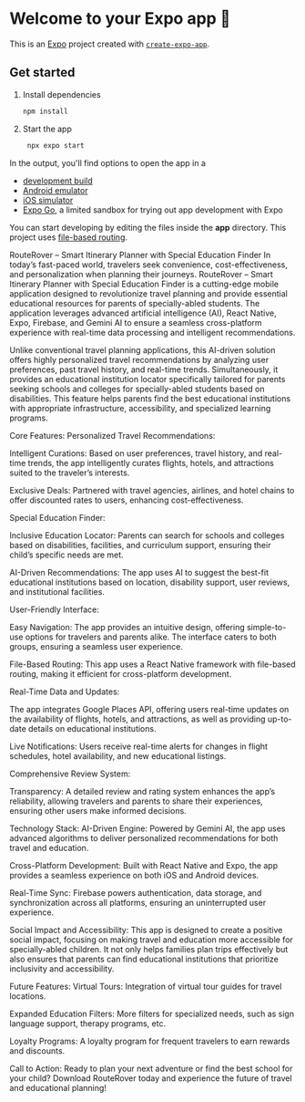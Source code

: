 # Welcome to your Expo app 👋

This is an [Expo](https://expo.dev) project created with [`create-expo-app`](https://www.npmjs.com/package/create-expo-app).

## Get started

1. Install dependencies

   ```bash
   npm install
   ```

2. Start the app

   ```bash
    npx expo start
   ```

In the output, you'll find options to open the app in a

- [development build](https://docs.expo.dev/develop/development-builds/introduction/)
- [Android emulator](https://docs.expo.dev/workflow/android-studio-emulator/)
- [iOS simulator](https://docs.expo.dev/workflow/ios-simulator/)
- [Expo Go](https://expo.dev/go), a limited sandbox for trying out app development with Expo

You can start developing by editing the files inside the **app** directory. This project uses [file-based routing](https://docs.expo.dev/router/introduction).

RouteRover – Smart Itinerary Planner with Special Education Finder
In today’s fast-paced world, travelers seek convenience, cost-effectiveness, and personalization when planning their journeys. RouteRover – Smart Itinerary Planner with Special Education Finder is a cutting-edge mobile application designed to revolutionize travel planning and provide essential educational resources for parents of specially-abled students. The application leverages advanced artificial intelligence (AI), React Native, Expo, Firebase, and Gemini AI to ensure a seamless cross-platform experience with real-time data processing and intelligent recommendations.

Unlike conventional travel planning applications, this AI-driven solution offers highly personalized travel recommendations by analyzing user preferences, past travel history, and real-time trends. Simultaneously, it provides an educational institution locator specifically tailored for parents seeking schools and colleges for specially-abled students based on disabilities. This feature helps parents find the best educational institutions with appropriate infrastructure, accessibility, and specialized learning programs.

Core Features:
Personalized Travel Recommendations:

Intelligent Curations: Based on user preferences, travel history, and real-time trends, the app intelligently curates flights, hotels, and attractions suited to the traveler’s interests.

Exclusive Deals: Partnered with travel agencies, airlines, and hotel chains to offer discounted rates to users, enhancing cost-effectiveness.

Special Education Finder:

Inclusive Education Locator: Parents can search for schools and colleges based on disabilities, facilities, and curriculum support, ensuring their child’s specific needs are met.

AI-Driven Recommendations: The app uses AI to suggest the best-fit educational institutions based on location, disability support, user reviews, and institutional facilities.

User-Friendly Interface:

Easy Navigation: The app provides an intuitive design, offering simple-to-use options for travelers and parents alike. The interface caters to both groups, ensuring a seamless user experience.

File-Based Routing: This app uses a React Native framework with file-based routing, making it efficient for cross-platform development.

Real-Time Data and Updates:

The app integrates Google Places API, offering users real-time updates on the availability of flights, hotels, and attractions, as well as providing up-to-date details on educational institutions.

Live Notifications: Users receive real-time alerts for changes in flight schedules, hotel availability, and new educational listings.

Comprehensive Review System:

Transparency: A detailed review and rating system enhances the app’s reliability, allowing travelers and parents to share their experiences, ensuring other users make informed decisions.

Technology Stack:
AI-Driven Engine: Powered by Gemini AI, the app uses advanced algorithms to deliver personalized recommendations for both travel and education.

Cross-Platform Development: Built with React Native and Expo, the app provides a seamless experience on both iOS and Android devices.

Real-Time Sync: Firebase powers authentication, data storage, and synchronization across all platforms, ensuring an uninterrupted user experience.

Social Impact and Accessibility:
This app is designed to create a positive social impact, focusing on making travel and education more accessible for specially-abled children. It not only helps families plan trips effectively but also ensures that parents can find educational institutions that prioritize inclusivity and accessibility.

Future Features:
Virtual Tours: Integration of virtual tour guides for travel locations.

Expanded Education Filters: More filters for specialized needs, such as sign language support, therapy programs, etc.

Loyalty Programs: A loyalty program for frequent travelers to earn rewards and discounts.

Call to Action:
Ready to plan your next adventure or find the best school for your child? Download RouteRover today and experience the future of travel and educational planning!


